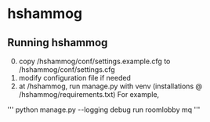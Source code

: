 hshammog
========

Running hshammog
----------------

0. copy /hshammog/conf/settings.example.cfg to /hshammog/conf/settings.cfg
0. modify configuration file if needed
0. at /hshammog, run manage.py with venv (installations @ /hshammog/requirements.txt) For example,

'''
python manage.py --logging debug run roomlobby mq
'''
